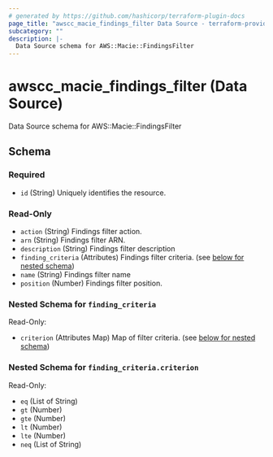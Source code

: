 ```yaml
---
# generated by https://github.com/hashicorp/terraform-plugin-docs
page_title: "awscc_macie_findings_filter Data Source - terraform-provider-awscc"
subcategory: ""
description: |-
  Data Source schema for AWS::Macie::FindingsFilter
---
```


# awscc_macie_findings_filter (Data Source)

Data Source schema for AWS::Macie::FindingsFilter



<!-- schema generated by tfplugindocs -->
## Schema

### Required

- `id` (String) Uniquely identifies the resource.

### Read-Only

- `action` (String) Findings filter action.
- `arn` (String) Findings filter ARN.
- `description` (String) Findings filter description
- `finding_criteria` (Attributes) Findings filter criteria. (see [below for nested schema](#nestedatt--finding_criteria))
- `name` (String) Findings filter name
- `position` (Number) Findings filter position.

<a id="nestedatt--finding_criteria"></a>
### Nested Schema for `finding_criteria`

Read-Only:

- `criterion` (Attributes Map) Map of filter criteria. (see [below for nested schema](#nestedatt--finding_criteria--criterion))

<a id="nestedatt--finding_criteria--criterion"></a>
### Nested Schema for `finding_criteria.criterion`

Read-Only:

- `eq` (List of String)
- `gt` (Number)
- `gte` (Number)
- `lt` (Number)
- `lte` (Number)
- `neq` (List of String)
